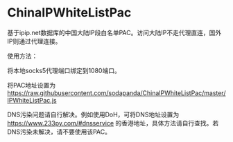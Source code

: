 # ChinaIPWhiteListPac

基于ipip.net数据库的中国大陆IP段白名单PAC。访问大陆IP不走代理直连，国外IP则通过代理连接。

使用方法：

将本地socks5代理端口绑定到1080端口。

将PAC地址设置为 https://raw.githubusercontent.com/sodapanda/ChinaIPWhiteListPac/master/IPWhiteListPac.js

DNS污染问题请自行解决。例如使用DoH，可将DNS地址设置为 https://www.233py.com/#dnsservice 的香港地址，具体方法请自行查找。若DNS污染未解决，请不要使用该PAC。
